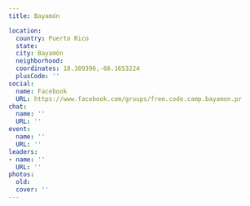 ```yaml
---
title: Bayamón

location:
  country: Puerto Rico
  state: 
  city: Bayamón
  neighborhood: 
  coordinates: 18.389396,-66.1653224
  plusCode: ''
social:
  name: Facebook
  URL: https://www.facebook.com/groups/free.code.camp.bayamon.pr
chat:
  name: ''
  URL: ''
event:
  name: ''
  URL: ''
leaders:
- name: ''
  URL: ''
photos:
  old: 
  cover: ''
---
```

